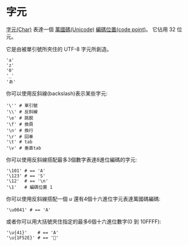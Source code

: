# 字元

[字元(Char)](http://crystal-lang.org/api/Char.html) 表達一個 [萬國碼(Unicode)](http://zh.wikipedia.org/wiki/Unicode) [編碼位置(code point)](https://zh.wikipedia.org/wiki/碼位)。
它佔用 32 位元。

它是由被單引號所夾住的 UTF-8 字元所創造。

```crystal
'a'
'z'
'0'
'_'
'あ'
```

你可以使用反斜線(backslash)表示某些字元:

```crystal
'\'' # 單引號
'\\' # 反斜線
'\e' # 跳脫
'\f' # 換頁
'\n' # 換行
'\r' # 回車
'\t' # tab
'\v' # 垂直tab
```

你可以使用反斜線搭配最多3個數字表達8進位編碼的字元:

```crystal
'\101' # == 'A'
'\123' # == 'S'
'\12'  # == '\n'
'\1'   # 編碼位置 1
```

你可以使用反斜線搭配一個 *u* 還有4個十六進位字元表達萬國碼編碼:

```crystal
'\u0041' # == 'A'
```

或者你可以用大括號夾住指定的最多6個十六進位數字(0 到 10FFFF):

```crystal
'\u{41}'    # == 'A'
'\u{1F52E}' # == '🔮'
```
